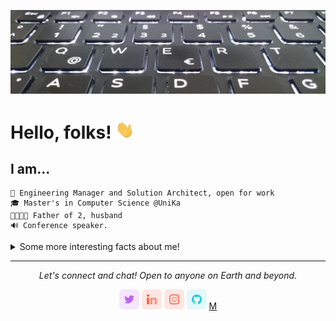 ![Header](https://raw.githubusercontent.com/ToBeHH/ToBeHH/master/banner.jpg "Header")


# Hello, folks! <img src="https://raw.githubusercontent.com/ToBeHH/ToBeHH/master/wave.gif" width="30px">

## I am...
```
🔨 Engineering Manager and Solution Architect, open for work
🎓 Master's in Computer Science @UniKa
👨‍👩‍👧‍👦 Father of 2, husband
🔊 Conference speaker.
```

<details>
  <summary>Some more interesting facts about me!</summary>
  <br>
  - My last talk was at the Ruby Unconf 2019 in Hamburg (Corona, you know...) <a href="https://www.youtube.com/watch?v=JHY3EstvTkM" target="_new">about 4 key metrics</a>.
  
  - [Here is a list of talks and tutorials, I find interesting for software developers](https://youtube.com/playlist?list=PLshvkEegP_RKbVyP-GXbph_vAiIZqDtWK)

  - I love photography, check them out on **[My Instagram](https://www.instagram.com/schulzhess/)**.

  - Although being teamlead, I still love to code, but doing this as a private person. [Currently developing an app in Flutter ⭐️](https://www.triple-x.info/en/app-2/).

  - Actively doing social activities, e.g. [building websites](https://www.triple-x.info) or at [Rotary](https://www.maritime-motion.de/).
  
  - If you want to do me a favor, [buy me something on Amazon 🤩](https://www.amazon.de/hz/wishlist/ls/2XB7TSTPZ3OX5).

<!-- ![Top Langs](https://github-readme-stats.vercel.app/api/top-langs/?username=ToBeHH&hide=css,scss) -->
![My github stats](https://github-readme-stats.vercel.app/api?username=ToBeHH&show_icons=true)

</details>


<hr>
<p align="center">
  <i>Let's connect and chat! Open to anyone on Earth and beyond.</i>
</p>
<p align="center">
    <a href="https://twitter.com/ToBe_HH" alt="Twitter"><img src="https://raw.githubusercontent.com/ToBeHH/ToBeHH/master/twitter.png"></a>
    <a href="https://www.linkedin.com/in/schulzhess/" alt="Linkedin"><img src="https://raw.githubusercontent.com/ToBeHH/ToBeHH/master/linkedin.png"></a>
    <a href="https://www.instagram.com/schulzhess/" alt="Instagram"><img src="https://raw.githubusercontent.com/ToBeHH/ToBeHH/master/insta.png"></a>
    <a href="https://github.com/ToBeHH" alt="GitHub"><img src="https://raw.githubusercontent.com/ToBeHH/ToBeHH/master/github.png"></a>
    <a rel="me" href="https://norden.social/@ToBe_HH" alt="Mastodon">M</a>
</p>
